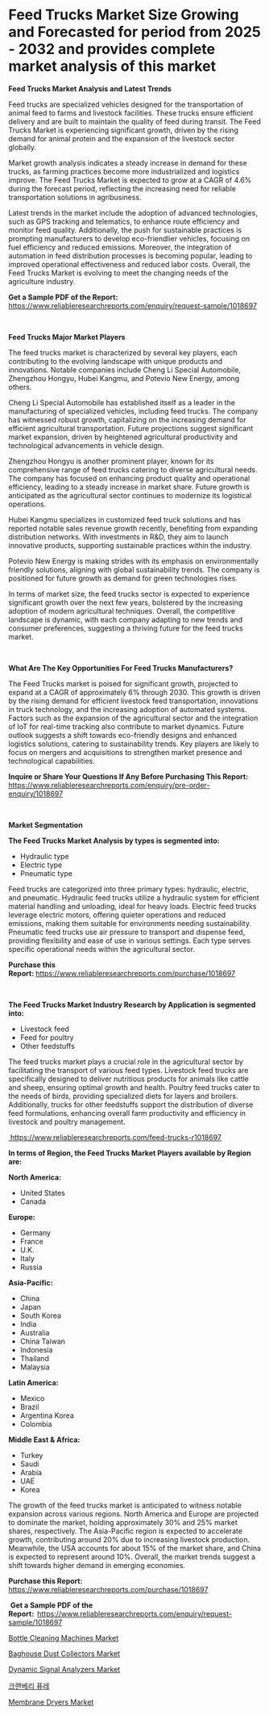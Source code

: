 <p><h1>Feed Trucks Market Size Growing and Forecasted for period from 2025 - 2032 and provides complete market analysis of this market</h1></p><p><strong>Feed Trucks Market Analysis and Latest Trends</strong></p>
<p><p>Feed trucks are specialized vehicles designed for the transportation of animal feed to farms and livestock facilities. These trucks ensure efficient delivery and are built to maintain the quality of feed during transit. The Feed Trucks Market is experiencing significant growth, driven by the rising demand for animal protein and the expansion of the livestock sector globally. </p><p>Market growth analysis indicates a steady increase in demand for these trucks, as farming practices become more industrialized and logistics improve. The Feed Trucks Market is expected to grow at a CAGR of 4.6% during the forecast period, reflecting the increasing need for reliable transportation solutions in agribusiness. </p><p>Latest trends in the market include the adoption of advanced technologies, such as GPS tracking and telematics, to enhance route efficiency and monitor feed quality. Additionally, the push for sustainable practices is prompting manufacturers to develop eco-friendlier vehicles, focusing on fuel efficiency and reduced emissions. Moreover, the integration of automation in feed distribution processes is becoming popular, leading to improved operational effectiveness and reduced labor costs. Overall, the Feed Trucks Market is evolving to meet the changing needs of the agriculture industry.</p></p>
<p><strong>Get a Sample PDF of the Report:&nbsp;</strong> <a href="https://www.reliableresearchreports.com/enquiry/request-sample/1018697?utm_campaign=38&utm_medium=2&utm_source=Github&utm_content=ia&utm_term=09042025&utm_id=feed-trucks">https://www.reliableresearchreports.com/enquiry/request-sample/1018697</a></p>
<p>&nbsp;</p>
<p><strong>Feed Trucks Major Market Players</strong></p>
<p><p>The feed trucks market is characterized by several key players, each contributing to the evolving landscape with unique products and innovations. Notable companies include Cheng Li Special Automobile, Zhengzhou Hongyu, Hubei Kangmu, and Potevio New Energy, among others.</p><p>Cheng Li Special Automobile has established itself as a leader in the manufacturing of specialized vehicles, including feed trucks. The company has witnessed robust growth, capitalizing on the increasing demand for efficient agricultural transportation. Future projections suggest significant market expansion, driven by heightened agricultural productivity and technological advancements in vehicle design.</p><p>Zhengzhou Hongyu is another prominent player, known for its comprehensive range of feed trucks catering to diverse agricultural needs. The company has focused on enhancing product quality and operational efficiency, leading to a steady increase in market share. Future growth is anticipated as the agricultural sector continues to modernize its logistical operations.</p><p>Hubei Kangmu specializes in customized feed truck solutions and has reported notable sales revenue growth recently, benefiting from expanding distribution networks. With investments in R&D, they aim to launch innovative products, supporting sustainable practices within the industry.</p><p>Potevio New Energy is making strides with its emphasis on environmentally friendly solutions, aligning with global sustainability trends. The company is positioned for future growth as demand for green technologies rises.</p><p>In terms of market size, the feed trucks sector is expected to experience significant growth over the next few years, bolstered by the increasing adoption of modern agricultural techniques. Overall, the competitive landscape is dynamic, with each company adapting to new trends and consumer preferences, suggesting a thriving future for the feed trucks market.</p></p>
<p>&nbsp;</p>
<p><strong>What Are The Key Opportunities For Feed Trucks Manufacturers?</strong></p>
<p><p>The Feed Trucks market is poised for significant growth, projected to expand at a CAGR of approximately 6% through 2030. This growth is driven by the rising demand for efficient livestock feed transportation, innovations in truck technology, and the increasing adoption of automated systems. Factors such as the expansion of the agricultural sector and the integration of IoT for real-time tracking also contribute to market dynamics. Future outlook suggests a shift towards eco-friendly designs and enhanced logistics solutions, catering to sustainability trends. Key players are likely to focus on mergers and acquisitions to strengthen market presence and technological capabilities.</p></p>
<p><strong>Inquire or Share Your Questions If Any Before Purchasing This Report:</strong> <a href="https://www.reliableresearchreports.com/enquiry/pre-order-enquiry/1018697?utm_campaign=38&utm_medium=2&utm_source=Github&utm_content=ia&utm_term=09042025&utm_id=feed-trucks">https://www.reliableresearchreports.com/enquiry/pre-order-enquiry/1018697</a></p>
<p>&nbsp;</p>
<p><strong>Market Segmentation</strong></p>
<p><strong>The Feed Trucks Market Analysis by types is segmented into:</strong></p>
<p><ul><li>Hydraulic type</li><li>Electric type</li><li>Pneumatic type</li></ul></p>
<p><p>Feed trucks are categorized into three primary types: hydraulic, electric, and pneumatic. Hydraulic feed trucks utilize a hydraulic system for efficient material handling and unloading, ideal for heavy loads. Electric feed trucks leverage electric motors, offering quieter operations and reduced emissions, making them suitable for environments needing sustainability. Pneumatic feed trucks use air pressure to transport and dispense feed, providing flexibility and ease of use in various settings. Each type serves specific operational needs within the agricultural sector.</p></p>
<p><strong>Purchase this Report:&nbsp;</strong><a href="https://www.reliableresearchreports.com/purchase/1018697?utm_campaign=38&utm_medium=2&utm_source=Github&utm_content=ia&utm_term=09042025&utm_id=feed-trucks">https://www.reliableresearchreports.com/purchase/1018697</a></p>
<p>&nbsp;</p>
<p><strong>The Feed Trucks Market Industry Research by Application is segmented into:</strong></p>
<p><ul><li>Livestock feed</li><li>Feed for poultry</li><li>Other feedstuffs</li></ul></p>
<p><p>The feed trucks market plays a crucial role in the agricultural sector by facilitating the transport of various feed types. Livestock feed trucks are specifically designed to deliver nutritious products for animals like cattle and sheep, ensuring optimal growth and health. Poultry feed trucks cater to the needs of birds, providing specialized diets for layers and broilers. Additionally, trucks for other feedstuffs support the distribution of diverse feed formulations, enhancing overall farm productivity and efficiency in livestock and poultry management.</p></p>
<p><a href="https://www.reliableresearchreports.com/feed-trucks-r1018697?utm_campaign=38&utm_medium=2&utm_source=Github&utm_content=ia&utm_term=09042025&utm_id=feed-trucks">&nbsp;https://www.reliableresearchreports.com/feed-trucks-r1018697</a></p>
<p><strong>In terms of Region, the Feed Trucks Market Players available by Region are:</strong></p>
<p>
    <p> <strong> North America: </strong>
        <ul>
            <li>United States</li>
            <li>Canada</li>
        </ul>
        </p> 
    <p> <strong> Europe: </strong>
        <ul>
            <li>Germany</li>
            <li>France</li>
            <li>U.K.</li>
            <li>Italy</li>
            <li>Russia</li>
        </ul>
        </p> 
    <p> <strong> Asia-Pacific: </strong>
        <ul>
            <li>China</li>
            <li>Japan</li>
            <li>South Korea</li>
            <li>India</li>
            <li>Australia</li>
            <li>China Taiwan</li>
            <li>Indonesia</li>
            <li>Thailand</li>
            <li>Malaysia</li>
        </ul>
        </p> 
    <p> <strong> Latin America: </strong>
        <ul>
            <li>Mexico</li>
            <li>Brazil</li>
            <li>Argentina Korea</li>
            <li>Colombia</li>
        </ul>
        </p> 
    <p> <strong> Middle East & Africa: </strong>
        <ul>
            <li>Turkey</li>
            <li>Saudi</li>
            <li>Arabia</li>
            <li>UAE</li>
            <li>Korea</li>
        </ul>
    </p>
    </p>
<p><p>The growth of the feed trucks market is anticipated to witness notable expansion across various regions. North America and Europe are projected to dominate the market, holding approximately 30% and 25% market shares, respectively. The Asia-Pacific region is expected to accelerate growth, contributing around 20% due to increasing livestock production. Meanwhile, the USA accounts for about 15% of the market share, and China is expected to represent around 10%. Overall, the market trends suggest a shift towards higher demand in emerging economies.</p></p>
<p><strong>Purchase this Report: </strong><a href="https://www.reliableresearchreports.com/purchase/1018697?utm_campaign=38&utm_medium=2&utm_source=Github&utm_content=ia&utm_term=09042025&utm_id=feed-trucks">https://www.reliableresearchreports.com/purchase/1018697</a></p>
<p>&nbsp;<strong>Get a Sample PDF of the Report:&nbsp;&nbsp;</strong><a href="https://www.reliableresearchreports.com/enquiry/request-sample/1018697?utm_campaign=38&utm_medium=2&utm_source=Github&utm_content=ia&utm_term=09042025&utm_id=feed-trucks">https://www.reliableresearchreports.com/enquiry/request-sample/1018697</a></p>
<p><strong></strong></p>
<p><p><a href="https://github.com/latzerelfigo48/Market-Research-Report-List-1/blob/main/bottle-cleaning-machines-market.md?utm_campaign=38&utm_medium=2&utm_source=Github&utm_content=ia&utm_term=09042025&utm_id=feed-trucks">Bottle Cleaning Machines Market</a></p><p><a href="https://github.com/decockogbaro25/Market-Research-Report-List-1/blob/main/baghouse-dust-collectors-market.md?utm_campaign=38&utm_medium=2&utm_source=Github&utm_content=ia&utm_term=09042025&utm_id=feed-trucks">Baghouse Dust Collectors Market</a></p><p><a href="https://github.com/drielvinki/Market-Research-Report-List-1/blob/main/dynamic-signal-analyzers-market.md?utm_campaign=38&utm_medium=2&utm_source=Github&utm_content=ia&utm_term=09042025&utm_id=feed-trucks">Dynamic Signal Analyzers Market</a></p><p><a href="https://github.com/laholand/Market-Research-Report-List-7/blob/main/251300254051.md?utm_campaign=38&utm_medium=2&utm_source=Github&utm_content=ia&utm_term=09042025&utm_id=feed-trucks">크랜베리 퓨레</a></p><p><a href="https://github.com/ghaligopezf5/Market-Research-Report-List-1/blob/main/membrane-dryers-market.md?utm_campaign=38&utm_medium=2&utm_source=Github&utm_content=ia&utm_term=09042025&utm_id=feed-trucks">Membrane Dryers Market</a></p></p>